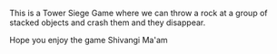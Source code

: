 This is a Tower Siege Game where we can throw a rock at a group of stacked objects and crash them and they disappear.

Hope you enjoy the game Shivangi Ma'am



